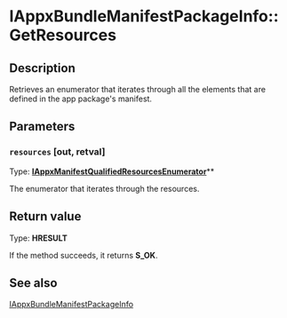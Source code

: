# IAppxBundleManifestPackageInfo::GetResources

## Description

Retrieves an enumerator that iterates through all the <Resource> elements that are defined in the app package's manifest.

## Parameters

### `resources` [out, retval]

Type: **[IAppxManifestQualifiedResourcesEnumerator](https://learn.microsoft.com/previous-versions/dn280306(v=vs.85))****

The enumerator that iterates through the resources.

## Return value

Type: **HRESULT**

If the method succeeds, it returns **S_OK**.

## See also

[IAppxBundleManifestPackageInfo](https://learn.microsoft.com/windows/desktop/api/appxpackaging/nn-appxpackaging-iappxbundlemanifestpackageinfo)